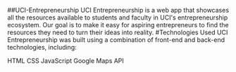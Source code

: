 ##UCI-Entrepreneurship
UCI Entrepreneurship is a web app that showcases all the resources available to students and faculty in UCI's entrepreneurship ecosystem. Our goal is to make it easy for aspiring entrepreneurs to find the resources they need to turn their ideas into reality.
#Technologies Used
UCI Entrepreneurship was built using a combination of front-end and back-end technologies, including:

HTML
CSS
JavaScript
Google Maps API
